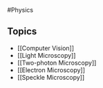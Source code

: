 #Physics 
## Topics
* [[Computer Vision]]
* [[Light Microscopy]]
* [[Two-photon Microscopy]]
* [[Electron Microscopy]]
* [[Speckle Microscopy]]